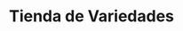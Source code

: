 ---
title: "Tienda de Variedades"
url: /ciudad-satelite/tienda-de-variedades-avenida-diego-de-portugal-2/
shop: comodidad
---